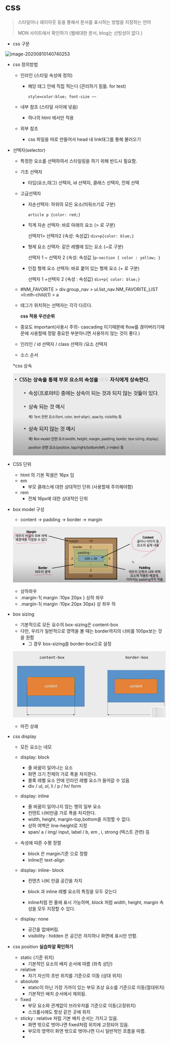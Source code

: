 # css

> 스타일이나 레이아웃 등을 통해서 문서를 표시하는 방법을 지정하는 언어
>
> MDN 사이트에서 확인하기 (웹에대한 문서, blog는 신빙성이 없다.)

- css 구문

![image-20200810140740253](C:\Users\User\AppData\Roaming\Typora\typora-user-images\image-20200810140740253.png)



- css 정의방법 

  - 인라인 (스타일 속성에 정의)

    - 해당 태그 안에 직접 적는다 (관리하기 힘듦. for test)

      `style=color:blue; font-size ~~`

  - 내부 참조 (스타일 사이에 넣음)

    - 하나의 html 에서만 적용

  - 외부 참조 

    - css 파일을 따로 만들어서 head 내 link태그를 통해 불러오기

- 선택자(selector)

  - 특정한 요소를 선택하여서 스타일링을 하기 위해 반드시 필요함.

  - 기초 선택자

    - 타입(요소,태그) 선택자,  id 선택자, 클래스 선택자, 전체 선택

  - 고급선택자

    - 자손선택자: 하위의 모든 요소(띄워쓰기로 구분)

      `article p {color: red;}`

    - 직계 자손 선택자: 바로 아래의 요소 (> 로 구분)

      선택자1> 선택자2 {속성: 속성값} `div>p{color: blue;}` 

    - 형제 요소 선택자: 같은 레벨에 있는 요소 (~로 구분)

      선택자 1 ~ 선택자 2 {속성: 속성값 }`p~section { color : yellow; }`

    - 인접 형제 요소 선택자: 바로 붙어 있는 형제 요소 (+ 로 구분)

      선택자 1 +선택자 2 {속성 : 속성값} `div+p{ color: blue;}`

  - #NM_FAVORITE > div.group_nav > ul.list_nav.NM_FAVORITE_LIST >li:nth-child(1) > a

  - 태그가 위치하는 선택자는 각각 다르다.

    

    **css 적용 우선순위**

  - 중요도 important(사용시 주의- cascading 이기때문에 flow를 끊어버리기때문에 사용할때 정말 중요한 부분아니면 사용하지 않는 것이 좋다.)

  - 인라인 / id 선택자 / class 선택자 /요소 선택자

  - 소스 순서

  

  *css 상속

  ![image-20200810144847885](0810_css.assets/image-20200810144847885.png)

  

- CSS 단위

  - html 의 기본 픽셀은 16px 임
  - em
    - 부모 클래스에 대한 상대적인 단위 (사용할때 주의해야함)
  - rem
    - 전체 16px에 대한 상대적인 단위

- box model 구성

  - content -> padding -> border -> margin 

  ![image-20200810151437534](0810_css.assets/image-20200810151437534.png)

  - 상하좌우
  - .margin-1{ margin :10px 20px } 상하 좌우 
  - .margin-1{ margin :10px 20px 30px}  상 좌우 하 

- box sizing 

  - 기본적으로 모든 요수의 box-sizing은 content-box
  - 다만, 우리가 일반적으로 영역을 볼 때는 border까지의 너비를 100px보는 것을 원함
    - 그 경우 box-sizing을 border-box으로 설정

  ![image-20200810153310494](0810_css.assets/image-20200810153310494.png)

  - 마진 상쇄 

- css display

  - 모든 요소는 네모

  - display: block 
    - 줄 바꿈이 일어나는 요소
    - 화면 크기 전체의 가로 폭을 차지한다.
    - 블록 레벨 요소 안에 인라인 레벨 요소가 들어갈 수 있음
    - div / ul, ol, li / p / hr/ form 
    
  - display: inline
    -  줄 바꿈이 일어나지 않는 행의 일부 요소
    - 컨텐트 너비만큼 가로 폭을 차지한다.
    - width, height, margin-top,bottom을 지정할 수 없다.
    - 상하 여백은 line-height로 지정
    - span/ a / img/ input, label / b, em , i, strong (텍스트 관련) 등
    
  - 속성에 따른 수평 정렬
    - block 은 margin기준 으로 정렬 
    - inline은 text-align  
    
  - display: inline- block
    
    - 컨텐츠 너비 만큼 공간을 차지
    
    - block 과 inline 레벨 요소의 특징을 모두 갖는다
    - inline처럼 한 줄에 표시 가능하며, block 처럼 width, height, margin 속성을 모두 지정할 수 있다.
    
  - display: none

    - 공간을 없애버림.
    - visibility : hidden 은 공간은 차지하나 화면에 표시만 안함.

- css position **실습파알 확인하기**

  - static (기준 위치)
    - 기본적인 요소의 배치 순서에 따름 (좌측 상단)
  - relative
    - 자기 자신의 초반 위치를 기준으로 이동 (상대 위치)
  - absolute
    - static이 아닌 가장 가까이 있는 부모 조상 요소를 기준으로 이동(절대위치)
    - 기본적인 배치 순서에서 제외됨.
  - fixed
    - 부모 요소와 관계없이 브라우저를 기준으로 이동(고정위치)
    - 스크롤시에도 항상 같은 곳에 위치 
  - sticky : relative 처럼 기본 배치 순서는 가지고 있음. 
    - 화면 밖으로 벗어나면 fixed처럼 위치에 고정되어 있음.
    - 부모의 영역이 화면 밖으로 벗어나면 다시 일반적인 흐름을 따름.
    - 
